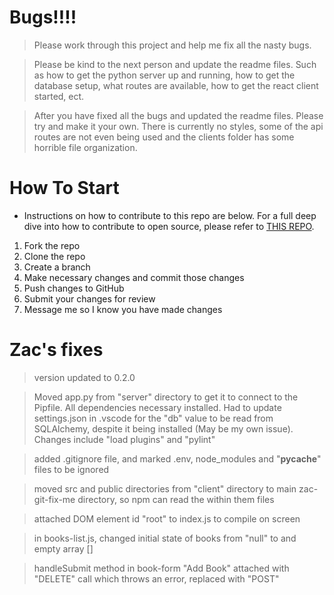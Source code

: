 # Bugs!!!!

> Please work through this project and help me fix all the nasty bugs.

> Please be kind to the next person and update the readme files. Such as how to get the python server up and running, how to get the database setup, what routes are available, how to get the react client started, ect.

> After you have fixed all the bugs and updated the readme files. Please try and make it your own. There is currently no styles, some of the api routes are not even being used and the clients folder has some horrible file organization.

# How To Start

- Instructions on how to contribute to this repo are below. For a full deep dive into how to contribute to open source, please refer to [THIS REPO](https://github.com/firstcontributions/first-contributions).

1. Fork the repo
2. Clone the repo
3. Create a branch
4. Make necessary changes and commit those changes
5. Push changes to GitHub
6. Submit your changes for review
7. Message me so I know you have made changes

# Zac's fixes

> version updated to 0.2.0

> Moved app.py from "server" directory to get it to connect to the Pipfile. All dependencies necessary installed. Had to update settings.json in .vscode for the "db" value to be read from SQLAlchemy, despite it being installed (May be my own issue). Changes include "load plugins" and "pylint"

> added .gitignore file, and marked .env, node_modules and "**pycache**" files to be ignored

> moved src and public directories from "client" directory to main zac-git-fix-me directory, so npm can read the within them files

> attached DOM element id "root" to index.js to compile on screen

> in books-list.js, changed initial state of books from "null" to and empty array []

> handleSubmit method in book-form "Add Book" attached with "DELETE" call which throws an error, replaced with "POST"
